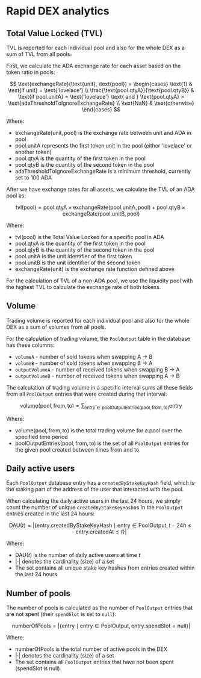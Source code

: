 # Rapid DEX analytics

## Total Value Locked (TVL)

TVL is reported for each individual pool and also for the whole DEX as a sum of TVL from all pools.

First, we calculate the ADA exchange rate for each asset based on the token ratio in pools:

$$
\text{exchangeRate}(\text{unit}, \text{pool}) =
\begin{cases}
\text{1} & \text{if unit} = \text{'lovelace'} \\
\frac{\text{pool.qtyA}}{\text{pool.qtyB}} & \text{if pool.unitA} = \text{'lovelace'} \text{ and } \text{pool.qtyA} > \text{adaThresholdToIgnoreExchangeRate} \\
\text{NaN} & \text{otherwise}
\end{cases}
$$

Where:

- $\text{exchangeRate}(\text{unit}, \text{pool})$ is the exchange rate between $\text{unit}$ and ADA in $\text{pool}$
- $\text{pool.unitA}$ represents the first token unit in the pool (either 'lovelace' or another token)
- $\text{pool.qtyA}$ is the quantity of the first token in the pool
- $\text{pool.qtyB}$ is the quantity of the second token in the pool
- $\text{adaThresholdToIgnoreExchangeRate}$ is a minimum threshold, currently set to 100 ADA

After we have exchange rates for all assets, we calculate the TVL of an ADA pool as:

$$
\text{tvl}(\text{pool}) = \text{pool.qtyA} \times \text{exchangeRate}(\text{pool.unitA}, \text{pool}) + \text{pool.qtyB} \times \text{exchangeRate}(\text{pool.unitB}, \text{pool})
$$

Where:

- $\text{tvl}(\text{pool})$ is the Total Value Locked for a specific pool in ADA
- $\text{pool.qtyA}$ is the quantity of the first token in the pool
- $\text{pool.qtyB}$ is the quantity of the second token in the pool
- $\text{pool.unitA}$ is the unit identifier of the first token
- $\text{pool.unitB}$ is the unit identifier of the second token
- $\text{exchangeRate}(\text{unit})$ is the exchange rate function defined above

For the calculation of TVL of a non-ADA pool, we use the liquidity pool with the highest TVL to calculate the exchange rate of both tokens.

## Volume

Trading volume is reported for each individual pool and also for the whole DEX as a sum of volumes from all pools.

For the calculation of trading volume, the `PoolOutput` table in the database has these columns:

- `volumeA` - number of sold tokens when swapping A → B
- `volumeB` - number of sold tokens when swapping B → A
- `outputVolumeA` - number of received tokens when swapping B → A
- `outputVolumeB` - number of received tokens when swapping A → B

The calculation of trading volume in a specific interval sums all these fields from all `PoolOutput` entries that were created during that interval:

$$
\text{volume}(\text{pool}, \text{from}, \text{to}) = \sum_{\text{entry} \in \text{poolOutputEntries}(\text{pool}, \text{from}, \text{to})} \text{entry}
$$

Where:

- $\text{volume}(\text{pool}, \text{from}, \text{to})$ is the total trading volume for a pool over the specified time period
- $\text{poolOutputEntries}(\text{pool}, \text{from}, \text{to})$ is the set of all `PoolOutput` entries for the given pool created between times $\text{from}$ and $\text{to}$

## Daily active users

Each `PoolOutput` database entry has a `createdByStakeKeyHash` field, which is the staking part of the address of the user that interacted with the pool.

When calculating the daily active users in the last 24 hours, we simply count the number of unique `createdByStakeKeyHash`es in the `PoolOutput` entries created in the last 24 hours:

$$
\text{DAU}(t) = | \{ \text{entry.createdByStakeKeyHash} \mid \text{entry} \in \text{PoolOutput}, t - 24h \leq \text{entry.createdAt} \leq t \} |
$$

Where:

- $\text{DAU}(t)$ is the number of daily active users at time $t$
- $| \cdot |$ denotes the cardinality (size) of a set
- The set contains all unique stake key hashes from entries created within the last 24 hours

## Number of pools

The number of pools is calculated as the number of `PoolOutput` entries that are not spent (their `spendSlot` is set to `null`):

$$
\text{numberOfPools} = | \{ \text{entry} \mid \text{entry} \in \text{PoolOutput}, \text{entry.spendSlot} = \text{null} \} |
$$

Where:

- $\text{numberOfPools}$ is the total number of active pools in the DEX
- $| \cdot |$ denotes the cardinality (size) of a set
- The set contains all `PoolOutput` entries that have not been spent (spendSlot is null)

